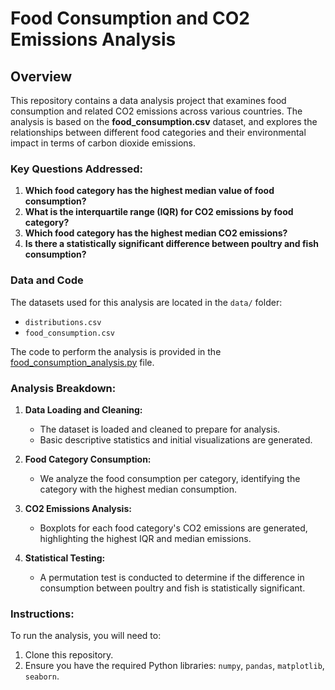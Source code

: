 # Food Consumption and CO2 Emissions Analysis

## Overview
This repository contains a data analysis project that examines food consumption and related CO2 emissions across various countries. The analysis is based on the **food_consumption.csv** dataset, and explores the relationships between different food categories and their environmental impact in terms of carbon dioxide emissions.

### Key Questions Addressed:
1. **Which food category has the highest median value of food consumption?**
2. **What is the interquartile range (IQR) for CO2 emissions by food category?**
3. **Which food category has the highest median CO2 emissions?**
4. **Is there a statistically significant difference between poultry and fish consumption?**

### Data and Code
The datasets used for this analysis are located in the `data/` folder:
- `distributions.csv`
- `food_consumption.csv`

The code to perform the analysis is provided in the [food_consumption_analysis.py](food_consumption_analysis.py) file.

### Analysis Breakdown:
1. **Data Loading and Cleaning:**
   - The dataset is loaded and cleaned to prepare for analysis.
   - Basic descriptive statistics and initial visualizations are generated.

2. **Food Category Consumption:**
   - We analyze the food consumption per category, identifying the category with the highest median consumption.

3. **CO2 Emissions Analysis:**
   - Boxplots for each food category's CO2 emissions are generated, highlighting the highest IQR and median emissions.

4. **Statistical Testing:**
   - A permutation test is conducted to determine if the difference in consumption between poultry and fish is statistically significant.

### Instructions:
To run the analysis, you will need to:
1. Clone this repository.
2. Ensure you have the required Python libraries: `numpy`, `pandas`, `matplotlib`, `seaborn`. 
